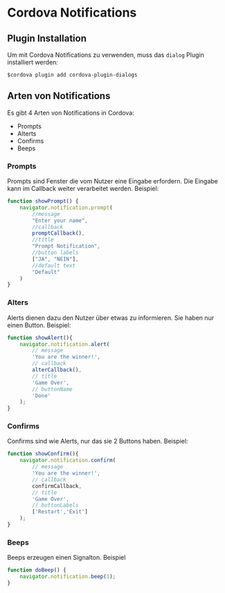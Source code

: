 # Cordova Notifications 
## Plugin Installation
Um mit Cordova Notifications zu verwenden, muss das `dialog` Plugin installiert werden:

`$cordova plugin add cordova-plugin-dialogs`

## Arten von Notifications
Es gibt 4 Arten von Notifications in Cordova:
* Prompts
* Alterts
* Confirms
* Beeps

### Prompts
Prompts sind Fenster die vom Nutzer eine Eingabe erfordern. Die Eingabe kann im Callback weiter verarbeitet werden.
Beispiel:
```javascript
function showPrompt() {
    navigator.notification.prompt(
        //message
        "Enter your name",
        //callback
        promptCallback(),
        //title
        "Prompt Notification",
        //button labels
        ["JA", "NEIN"],
        //default text
        "Default"
    )
}
```

### Alters
Alerts dienen dazu den Nutzer über etwas zu informieren. Sie haben nur einen Button.
Beispiel:
```javascript
function showAlert(){
    navigator.notification.alert(
        // message
        'You are the winner!',
        // callback
        alterCallback(),
        // title
        'Game Over',
        // buttonName
        'Done'
    );
}
```
### Confirms
Confirms sind wie Alerts, nur das sie 2 Buttons haben.
Beispiel:
```javascript
function showConfirm(){
    navigator.notification.confirm(
        // message
        'You are the winner!',
        // callback
        confirmCallback,
        // title
        'Game Over',
        // buttonLabels
        ['Restart','Exit']     
    );
}
```
### Beeps
Beeps erzeugen einen Signalton.
Beispiel
```javascript
function doBeep() {
    navigator.notification.beep(1);
}
```

